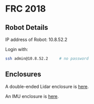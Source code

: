 # FRC 2018


## Robot Details

IP address of Robot: 10.8.52.2

Login with:
```bash
ssh admin@10.8.52.2     # no password
```

## Enclosures

A double-ended Lidar enclosure is [here](https://cad.onshape.com/documents/58b730cb89d5420f7adf7e88/w/18027186b99b15b0f58beac0/e/c926ed63410214563ce7d37c).

An IMU enclosure is [here](https://cad.onshape.com/documents/c8676aae31145d92361ab939/w/c99f7b36fbae05547974bba7/e/5175b8c3a8b7d890f303ee65).